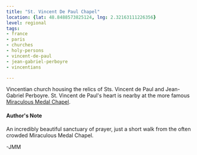```yaml
---
title: "St. Vincent De Paul Chapel"
location: {lat: 48.8488573825124, lng: 2.32163111226356}
level: regional
tags:
- france
- paris
- churches
- holy-persons
- vincent-de-paul
- jean-gabriel-perboyre
- vincentians

---
```



Vincentian church housing the relics of Sts. Vincent de Paul and Jean-Gabriel Perboyre.  St. Vincent de Paul's heart is nearby at the more famous [Miraculous Medal Chapel](/places/fr-paris-chapel-of-our-lady-of-the-miraculous-medal).

#### Author's Note

An incredibly beautiful sanctuary of prayer, just a short walk from the often crowded Miraculous Medal Chapel.

-JMM




